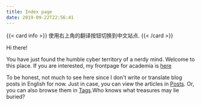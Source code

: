 ```yaml
---
title: Index page
date: 2019-09-22T22:56:41
---
```


{{< card info >}}
使用右上角的翻译按钮切换到中文站点.
{{< /card >}}

Hi there!

You have just found the humble cyber territory of a nerdy mind. Welcome to this place. If you are interested, my frontpage for academia is [here](https://linusboyle.cn)

To be honest, not much to see here since I don't write or translate blog posts in English for now. Just in case, you can view the articles in [Posts](/en/posts). Or, you can also browse them in [Tags](/en/tags).Who knows what treasures may lie buried?
